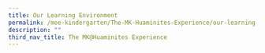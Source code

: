 ```yaml
---
title: Our Learning Environment
permalink: /moe-kindergarten/The-MK-Huaminites-Experience/our-learning-environment/
description: ""
third_nav_title: The MK@Huaminites Experience
---
```

